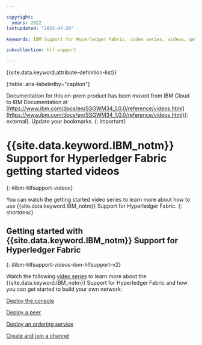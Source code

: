 ```yaml
---

copyright:
  years: 2022
lastupdated: "2022-07-20"

keywords: IBM Support for Hyperledger Fabric, video series, videos, getting started videos, demo videos

subcollection: hlf-support

---
```


{{site.data.keyword.attribute-definition-list}}

{:table:.aria-labeledby="caption"}


Documentation for this on-prem product has been moved from IBM Cloud to IBM Documentation at [https://www.ibm.com/docs/en/SSGWM34_1.0.0/reference/videos.html](https://www.ibm.com/docs/en/SSGWM34_1.0.0/reference/videos.html){: external}. Update your bookmarks.
{: important}

# {{site.data.keyword.IBM_notm}} Support for Hyperledger Fabric getting started videos
{: #ibm-hlfsupport-videos}

You can watch the getting started video series to learn more about how to use {{site.data.keyword.IBM_notm}} Support for Hyperledger Fabric.
{: shortdesc}

## Getting started with {{site.data.keyword.IBM_notm}} Support for Hyperledger Fabric
{: #ibm-hlfsupport-videos-ibm-hlfsupport-v2}

Watch the following [video series](http://ibm.biz/BlockchainPlatformSeries) to learn more about the {{site.data.keyword.IBM_notm}} Support for Hyperledger Fabric and how you can get started to build your own network: 

[Deploy the console](https://developer.ibm.com/videos/ibm-blockchain-platform-tutorial-overview-and-kubernetes-cluster-deployment/)

[Deploy a peer](https://developer.ibm.com/videos/deploy-a-peer-on-the-ibm-blockchain-platform/)

[Deploy an ordering service](https://developer.ibm.com/videos/deploy-an-ordering-service-on-the-ibm-blockchain-platform/)

[Create and join a channel](https://developer.ibm.com/videos/create-and-join-a-channel-on-the-ibm-blockchain-platform/)

